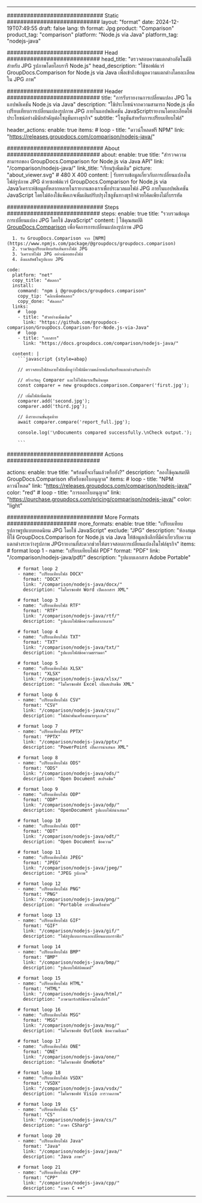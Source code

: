 
---
############################# Static ############################
layout: "format"
date:  2024-12-19T07:49:55
draft: false
lang: th
format: Jpg
product: "Comparison"
product_tag: "comparison"
platform: "Node.js via Java"
platform_tag: "nodejs-java"

############################# Head ############################
head_title: "ตรวจสอบความแตกต่างอัตโนมัติสำหรับ JPG รูปภาพโดยไลบรารี Node.js"
head_description: "ใช้ซอฟต์แวร์ GroupDocs.Comparison for Node.js via Java เพื่อเข้าถึงข้อมูลความแตกต่างโดยละเอียดใน JPG ภาพ"

############################# Header ############################
title: "การรับรายงานการเปลี่ยนแปลง JPG ในแอปพลิเคชัน Node.js via Java" 
description: "ใช้ประโยชน์จากความสามารถ Node.js เพื่อเปรียบเทียบการเปลี่ยนแปลงรูปภาพ JPG ภายในแอปพลิเคชัน JavaScriptรายงานโดยละเอียดให้ประโยชน์อย่างมีนัยสำคัญต่อโซลูชันทางธุรกิจ"
subtitle: "โซลูชันสำหรับการเปรียบเทียบไฟล์" 

header_actions:
  enable: true
  items:
    #  loop
    - title: "ดาวน์โหลดฟรี NPM"
      link: "https://releases.groupdocs.com/comparison/nodejs-java/"
      
############################# About ############################
about:
    enable: true
    title: "สำรวจความสามารถของ GroupDocs.Comparison for Node.js via Java API"
    link: "/comparison/nodejs-java/"
    link_title: "เรียนรู้เพิ่มเติม"
    picture: "about_viewer.svg" # 480 X 400
    content: |
       รับทราบข้อมูลเกี่ยวกับการเปลี่ยนแปลงในไฟล์รูปภาพ JPG ด้วยซอฟต์แวร์ GroupDocs.Comparison for Node.js via Javaวิเคราะห์ข้อมูลที่หลากหลายในรายงานของเราเพื่อประมวลผลไฟล์ JPG ภายในแอปพลิเคชัน JavaScript โดยไม่ต้องใช้แพ็คเกจเพิ่มเติมปรับปรุงโซลูชันทางธุรกิจด้วยโค้ดเพียงไม่กี่บรรทัด

############################# Steps ############################
steps:
    enable: true
    title: "รวบรวมข้อมูลการเปลี่ยนแปลง JPG โดยใช้ JavaScript"
    content: |
      ใช้คุณสมบัติ [GroupDocs.Comparison](https://products.groupdocs.com/comparison/nodejs-java/) เพื่อจัดการการเปลี่ยนแปลงรูปภาพ JPG
      
      1. รับ GroupDocs.Comparison จาก [NPM](https://www.npmjs.com/package/@groupdocs/groupdocs.comparison)
      2. รวมวัตถุเปรียบเทียบกับเส้นทางไฟล์ JPG
      3. วิเคราะห์ไฟล์ JPG อย่างน้อยสองไฟล์
      4. ดึงผลลัพธ์ในรูปแบบ JPG
   
    code:
      platform: "net"
      copy_title: "คัดลอก"
      install:
        command: "npm i @groupdocs/groupdocs.comparison"
        copy_tip: "คลิกเพื่อคัดลอก"
        copy_done: "คัดลอก"
      links:
        #  loop
        - title: "ตัวอย่างเพิ่มเติม"
          link: "https://github.com/groupdocs-comparison/GroupDocs.Comparison-for-Node.js-via-Java"
        #  loop
        - title: "เอกสาร"
          link: "https://docs.groupdocs.com/comparison/nodejs-java/"
          
      content: |
        ```javascript {style=abap}

        // ตรวจสอบไฟล์หลายไฟล์เพื่อดูว่าไฟล์มีความคล้ายคลึงกันหรือแตกต่างกันอย่างไร

        // สร้างวัตถุ Comparer และให้ไฟล์แรกเป็นอินพุต
        const comparer = new groupdocs.comparison.Comparer('first.jpg');

        // เพิ่มไฟล์เพิ่มเติม
        comparer.add('second.jpg');
        comparer.add('third.jpg');

        // ดึงรายงานขั้นสุดท้าย
        await comparer.compare('report_full.jpg');

        console.log('\nDocuments compared successfully.\nCheck output.');
        
        ```            

############################# Actions ############################

actions:
  enable: true
  title: "พร้อมที่จะเริ่มแล้วหรือยัง?"
  description: "ลองใช้คุณสมบัติ GroupDocs.Comparison ฟรีหรือขอใบอนุญาต"
  items:
    #  loop
    - title: "NPM ดาวน์โหลด"
      link: "https://releases.groupdocs.com/comparison/nodejs-java/"
      color: "red"
        #  loop
    - title: "การออกใบอนุญาต"
      link: "https://purchase.groupdocs.com/pricing/comparison/nodejs-java/"
      color: "light"


############################# More Formats #####################
more_formats:
    enable: true
    title: "เปรียบเทียบรูปภาพรูปแบบยอดนิยม JPG โดยใช้ JavaScript"
    exclude: "JPG"
    description: "ห้องสมุดที่ใช้ GroupDocs.Comparison for Node.js via Java ให้ข้อมูลเชิงลึกที่มีค่าเกี่ยวกับความแตกต่างระหว่างรูปภาพ JPGรายงานที่สะดวกช่วยให้ตรวจสอบการเปลี่ยนแปลงในไฟล์ธุรกิจ"
    items: 
        # format loop 1
        - name: "เปรียบเทียบไฟล์ PDF"
          format: "PDF"
          link: "/comparison/nodejs-java/pdf/"
          description: "รูปแบบเอกสาร Adobe Portable"

        # format loop 2
        - name: "เปรียบเทียบไฟล์ DOCX"
          format: "DOCX"
          link: "/comparison/nodejs-java/docx/"
          description: "ไมโครซอฟท์ Word เปิดเอกสาร XML"

        # format loop 3
        - name: "เปรียบเทียบไฟล์ RTF"
          format: "RTF"
          link: "/comparison/nodejs-java/rtf/"
          description: "รูปแบบไฟล์ข้อความที่หลากหลาย"

        # format loop 4
        - name: "เปรียบเทียบไฟล์ TXT"
          format: "TXT"
          link: "/comparison/nodejs-java/txt/"
          description: "รูปแบบไฟล์ข้อความธรรมดา"

        # format loop 5
        - name: "เปรียบเทียบไฟล์ XLSX"
          format: "XLSX"
          link: "/comparison/nodejs-java/xlsx/"
          description: "ไมโครซอฟท์ Excel เปิดสเปรดชีต XML"

        # format loop 6
        - name: "เปรียบเทียบไฟล์ CSV"
          format: "CSV"
          link: "/comparison/nodejs-java/csv/"
          description: "ไฟล์ค่าคั่นเครื่องหมายจุลภาค"

        # format loop 7
        - name: "เปรียบเทียบไฟล์ PPTX"
          format: "PPTX"
          link: "/comparison/nodejs-java/pptx/"
          description: "PowerPoint เปิดการนำเสนอ XML"

        # format loop 8
        - name: "เปรียบเทียบไฟล์ ODS"
          format: "ODS"
          link: "/comparison/nodejs-java/ods/"
          description: "Open Document สเปรดชีต"

        # format loop 9
        - name: "เปรียบเทียบไฟล์ ODP"
          format: "ODP"
          link: "/comparison/nodejs-java/odp/"
          description: "OpenDocument รูปแบบไฟล์นำเสนอ"

        # format loop 10
        - name: "เปรียบเทียบไฟล์ ODT"
          format: "ODT"
          link: "/comparison/nodejs-java/odt/"
          description: "Open Document ข้อความ"

        # format loop 11
        - name: "เปรียบเทียบไฟล์ JPEG"
          format: "JPEG"
          link: "/comparison/nodejs-java/jpeg/"
          description: "JPEG รูปภาพ"

        # format loop 12
        - name: "เปรียบเทียบไฟล์ PNG"
          format: "PNG"
          link: "/comparison/nodejs-java/png/"
          description: "Portable กราฟิกเครือข่าย"

        # format loop 13
        - name: "เปรียบเทียบไฟล์ GIF"
          format: "GIF"
          link: "/comparison/nodejs-java/gif/"
          description: "ไฟล์รูปแบบการแลกเปลี่ยนแบบกราฟิก"

        # format loop 14
        - name: "เปรียบเทียบไฟล์ BMP"
          format: "BMP"
          link: "/comparison/nodejs-java/bmp/"
          description: "รูปแบบไฟล์บิตแมป"

        # format loop 15
        - name: "เปรียบเทียบไฟล์ HTML"
          format: "HTML"
          link: "/comparison/nodejs-java/html/"
          description: "ภาษามาร์กอัปข้อความไฮเปอร์"

        # format loop 16
        - name: "เปรียบเทียบไฟล์ MSG"
          format: "MSG"
          link: "/comparison/nodejs-java/msg/"
          description: "ไมโครซอฟท์ Outlook ข้อความอีเมล"

        # format loop 17
        - name: "เปรียบเทียบไฟล์ ONE"
          format: "ONE"
          link: "/comparison/nodejs-java/one/"
          description: "ไมโครซอฟท์ OneNote"

        # format loop 18
        - name: "เปรียบเทียบไฟล์ VSDX"
          format: "VSDX"
          link: "/comparison/nodejs-java/vsdx/"
          description: "ไมโครซอฟท์ Visio การวาดภาพ"

        # format loop 19
        - name: "เปรียบเทียบไฟล์ CS"
          format: "CS"
          link: "/comparison/nodejs-java/cs/"
          description: "ภาษา CSharp"

        # format loop 20
        - name: "เปรียบเทียบไฟล์ Java"
          format: "Java"
          link: "/comparison/nodejs-java/java/"
          description: "Java ภาษา"
          
        # format loop 21
        - name: "เปรียบเทียบไฟล์ CPP"
          format: "CPP"
          link: "/comparison/nodejs-java/cpp/"
          description: "ภาษา C ++"
---